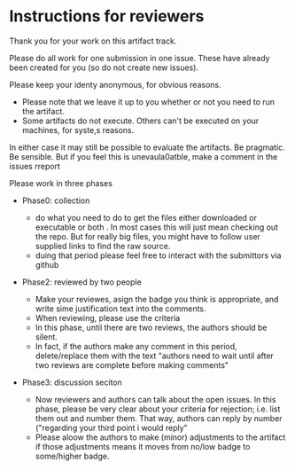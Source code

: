 # Instructions for reviewers

Thank you for your work on this artifact track.

Please do all work for one submission in one issue. These have already been created for you (so do not create new issues).

Please keep your identy anonymous, for obvious reasons.

- Please note that we leave it up to you whether or not you need to run the artifact.  
- Some artifacts do not execute. Others can't be executed on your machines, for syste,s reasons.

In either case it may still be possible to evaluate the artifacts. Be pragmatic. Be sensible. But if you feel this is unevaula0atble, make a comment in the issues rreport

Please work in three phases

- Phase0: collection
    - do what you need to do to get the files either downloaded or executable or both . In most cases this will just mean checking out
      the repo. But for really big files, you might have to follow user supplied links to find the raw source.
    - duing that period please feel free to interact with the submittors via github
 
- Phase2: reviewed by two people
    - Make your reviewes, asign the badge you think is appropriate, and write sime justification text
      into the comments.
    - When reviewing, please use the criteria 
    - In this phase, until there are two reviews, the  authors should be silent. 
    - In fact, if the authors make any comment in this period, delete/replace them with the text "authors need to wait until
      after two reviews are complete before making comments"
      
- Phase3: discussion seciton 
    - Now reviewers and authors can talk about the open issues. In this phase, please be very clear about your
      criteria for rejection; i.e. list them out and number them. That way, authors can reply by number ("regarding your 
      third point i would reply"
    - Please aloow the authors to make (minor) adjustments to the artifact if those adjustments means it moves from 
      no/low badge to some/higher badge.
    
 
